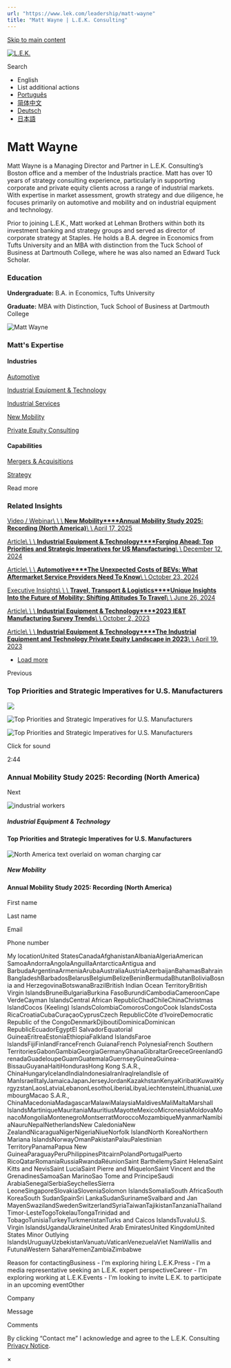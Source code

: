 ```yaml
---
url: "https://www.lek.com/leadership/matt-wayne"
title: "Matt Wayne | L.E.K. Consulting"
---
```


[Skip to main content](https://www.lek.com/leadership/matt-wayne#main-content)

[![L.E.K.](https://www.lek.com/themes/lek/images/new-logo.svg)](https://www.lek.com/ "L.E.K.")

Search

- English
- List additional actions
- [Português](https://www.lek.com/pt-br/lek-brazil)
- [简体中文](https://www.lek.com/zh-hant/lek-china)
- [Deutsch](https://www.lek.com/de/lek-germany)
- [日本語](https://www.lek.com/ja/lek-japan)

# Matt Wayne

Matt Wayne is a Managing Director and Partner in L.E.K. Consulting’s Boston office and a member of the Industrials practice. Matt has over 10 years of strategy consulting experience, particularly in supporting corporate and private equity clients across a range of industrial markets. With expertise in market assessment, growth strategy and due diligence, he focuses primarily on automotive and mobility and on industrial equipment and technology.

Prior to joining L.E.K., Matt worked at Lehman Brothers within both its investment banking and strategy groups and served as director of corporate strategy at Staples. He holds a B.A. degree in Economics from Tufts University and an MBA with distinction from the Tuck School of Business at Dartmouth College, where he was also named an Edward Tuck Scholar.

### Education

**Undergraduate:** B.A. in Economics, Tufts University

**Graduate:** MBA with Distinction, Tuck School of Business at Dartmouth College

![Matt Wayne](https://www.lek.com/sites/default/files/profile-images/Matt-Wayne_web.jpg)

### Matt's Expertise

#### Industries

[Automotive](https://www.lek.com/industries/industrials/automotive)

[Industrial Equipment & Technology](https://www.lek.com/industries/industrials/industrial-equipment-technology)

[Industrial Services](https://www.lek.com/industries/industrials/industrial-services)

[New Mobility](https://www.lek.com/industries/travel-transport/new-mobility)

[Private Equity Consulting](https://www.lek.com/industries/private-equity-pe)

#### Capabilities

[Mergers & Acquisitions](https://www.lek.com/capabilities/mergers-acquisitions)

[Strategy](https://www.lek.com/capabilities/strategy)

Read more

### Related Insights

[Video / Webinar\\
\\
\\
**New Mobility****Annual Mobility Study 2025: Recording (North America)**\\
\\
April 17, 2025](https://www.lek.com/insights/tt/us/vd/annual-mobility-study-2025-recording-north-america)

[Article\\
\\
\\
**Industrial Equipment & Technology****Forging Ahead: Top Priorities and Strategic Imperatives for US Manufacturing**\\
\\
December 12, 2024](https://www.lek.com/insights/ind/us/ar/forging-ahead-top-priorities-and-strategic-imperatives-us-manufacturing)

[Article\\
\\
\\
**Automotive****The Unexpected Costs of BEVs: What Aftermarket Service Providers Need To Know**\\
\\
October 23, 2024](https://www.lek.com/insights/ind/us/ar/unexpected-costs-bevs-what-aftermarket-service-providers-need-know)

[Executive Insights\\
\\
\\
**Travel, Transport & Logistics****Unique Insights Into the Future of Mobility: Shifting Attitudes To Travel**\\
\\
June 26, 2024](https://www.lek.com/insights/tt/global/ei/unique-insights-future-mobility-shifting-attitudes-travel)

[Article\\
\\
\\
**Industrial Equipment & Technology****2023 IE&T Manufacturing Survey Trends**\\
\\
October 2, 2023](https://www.lek.com/insights/ind/us/ar/2023-iet-manufacturing-survey-trends)

[Article\\
\\
\\
**Industrial Equipment & Technology****The Industrial Equipment and Technology Private Equity Landscape in 2023**\\
\\
April 19, 2023](https://www.lek.com/insights/ind/us/ar/industrial-equipment-and-technology-private-equity-landscape-2023)

- [Load more](https://www.lek.com/leadership/matt-wayne?page=1 "Load more items")

Previous

### Top Priorities and Strategic Imperatives for U.S. Manufacturers

![](https://fast.wistia.com/embed/medias/zo8ixzuhil/swatch)

![Top Priorities and Strategic Imperatives for U.S. Manufacturers](https://fast.wistia.com/embed/medias/zo8ixzuhil/swatch)

![Top Priorities and Strategic Imperatives for U.S. Manufacturers](https://embed-ssl.wistia.com/deliveries/1ecdbf383638131635425e7a0ed73f30.webp?image_crop_resized=1920x1080)

Click for sound

2:44

### Annual Mobility Study 2025: Recording (North America)

Next

![industrial workers](https://www.lek.com/sites/default/files/teaser-images/us-manufacturing-survey-video_teaser.jpg)

##### Industrial Equipment & Technology

#### Top Priorities and Strategic Imperatives for U.S. Manufacturers

![North America text overlaid on woman charging car](https://www.lek.com/sites/default/files/teaser-images/mobility-study-2025-america-teaser.png)

##### New Mobility

#### Annual Mobility Study 2025: Recording (North America)

First name

Last name

Email

Phone number

My locationUnited StatesCanadaAfghanistanAlbaniaAlgeriaAmerican SamoaAndorraAngolaAnguillaAntarcticaAntigua and BarbudaArgentinaArmeniaArubaAustraliaAustriaAzerbaijanBahamasBahrainBangladeshBarbadosBelarusBelgiumBelizeBeninBermudaBhutanBoliviaBosnia and HerzegovinaBotswanaBrazilBritish Indian Ocean TerritoryBritish Virgin IslandsBruneiBulgariaBurkina FasoBurundiCambodiaCameroonCape VerdeCayman IslandsCentral African RepublicChadChileChinaChristmas IslandCocos (Keeling) IslandsColombiaComorosCongoCook IslandsCosta RicaCroatiaCubaCuraçaoCyprusCzech RepublicCôte d’IvoireDemocratic Republic of the CongoDenmarkDjiboutiDominicaDominican RepublicEcuadorEgyptEl SalvadorEquatorial GuineaEritreaEstoniaEthiopiaFalkland IslandsFaroe IslandsFijiFinlandFranceFrench GuianaFrench PolynesiaFrench Southern TerritoriesGabonGambiaGeorgiaGermanyGhanaGibraltarGreeceGreenlandGrenadaGuadeloupeGuamGuatemalaGuernseyGuineaGuinea-BissauGuyanaHaitiHondurasHong Kong S.A.R., ChinaHungaryIcelandIndiaIndonesiaIranIraqIrelandIsle of ManIsraelItalyJamaicaJapanJerseyJordanKazakhstanKenyaKiribatiKuwaitKyrgyzstanLaosLatviaLebanonLesothoLiberiaLibyaLiechtensteinLithuaniaLuxembourgMacao S.A.R., ChinaMacedoniaMadagascarMalawiMalaysiaMaldivesMaliMaltaMarshall IslandsMartiniqueMauritaniaMauritiusMayotteMexicoMicronesiaMoldovaMonacoMongoliaMontenegroMontserratMoroccoMozambiqueMyanmarNamibiaNauruNepalNetherlandsNew CaledoniaNew ZealandNicaraguaNigerNigeriaNiueNorfolk IslandNorth KoreaNorthern Mariana IslandsNorwayOmanPakistanPalauPalestinian TerritoryPanamaPapua New GuineaParaguayPeruPhilippinesPitcairnPolandPortugalPuerto RicoQatarRomaniaRussiaRwandaRéunionSaint BarthélemySaint HelenaSaint Kitts and NevisSaint LuciaSaint Pierre and MiquelonSaint Vincent and the GrenadinesSamoaSan MarinoSao Tome and PrincipeSaudi ArabiaSenegalSerbiaSeychellesSierra LeoneSingaporeSlovakiaSloveniaSolomon IslandsSomaliaSouth AfricaSouth KoreaSouth SudanSpainSri LankaSudanSurinameSvalbard and Jan MayenSwazilandSwedenSwitzerlandSyriaTaiwanTajikistanTanzaniaThailandTimor-LesteTogoTokelauTongaTrinidad and TobagoTunisiaTurkeyTurkmenistanTurks and Caicos IslandsTuvaluU.S. Virgin IslandsUgandaUkraineUnited Arab EmiratesUnited KingdomUnited States Minor Outlying IslandsUruguayUzbekistanVanuatuVaticanVenezuelaViet NamWallis and FutunaWestern SaharaYemenZambiaZimbabwe

Reason for contactingBusiness - I'm exploring hiring L.E.K.Press - I'm a media representative seeking an L.E.K. expert perspectiveCareer - I'm exploring working at L.E.K.Events - I'm looking to invite L.E.K. to participate in an upcoming eventOther

Company

Message

Comments

By clicking “Contact me” I acknowledge and agree to the L.E.K. Consulting [Privacy Notice](https://www.lek.com/lek-consulting-privacy-policy).

×